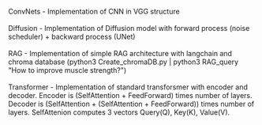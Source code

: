 ConvNets - Implementation of CNN in VGG structure\
\
Diffusion - Implementation of Diffusion model with forward process (noise scheduler) + backward process (UNet)\
\
RAG - Implementation of simple RAG architecture with langchain and chroma database (python3 Create_chromaDB.py | python3 RAG_query "How to improve muscle strength?")\
\
Transformer - Implementation of standard transforsmer with encoder and decoder. Encoder is (SelfAttention + FeedForward) times number of layers. Decoder is (SelfAttention + (SelfAttention + FeedForward)) times number of layers. SelfAttenion computes 3 vectors Query(Q), Key(K), Value(V). 